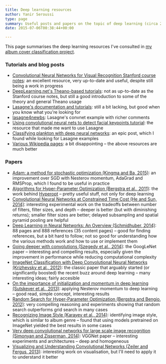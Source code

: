 ```yaml
---
title: Deep learning resources
author: Yanir Seroussi
type: page
summary: Useful posts and papers on the topic of deep learning (circa 2015).
date: 2015-07-06T00:38:44+00:00

---
```

This page summarises the deep learning resources I've consulted in [my album cover classification project][1].

### Tutorials and blog posts

  * <a href="http://cs231n.github.io/" target="_blank" rel="noopener">Convolutional Neural Networks for Visual Recognition Stanford course notes</a>: an excellent resource, very up-to-date and useful, despite still being a work in progress
  * <a href="http://deeplearning.net/tutorial/" target="_blank" rel="noopener">DeepLearning.net's Theano-based tutorials</a>: not as up-to-date as the Stanford course notes, but still a good introduction to some of the theory and general Theano usage
  * <a href="http://lasagne.readthedocs.org/en/latest/" target="_blank" rel="noopener">Lasagne's documentation and tutorials</a>: still a bit lacking, but good when you know what you're looking for
  * <a href="https://github.com/enlitic/lasagne4newbs" target="_blank" rel="noopener">lasagne4newbs</a>: Lasagne's convnet example with richer comments
  * <a href="http://danielnouri.org/notes/2014/12/17/using-convolutional-neural-nets-to-detect-facial-keypoints-tutorial/" target="_blank" rel="noopener">Using convolutional neural nets to detect facial keypoints tutorial</a>: the resource that made me want to use Lasagne
  * <a href="http://benanne.github.io/2015/03/17/plankton.html" target="_blank" rel="noopener">Classifying plankton with deep neural networks</a>: an epic post, which I found while looking for Lasagne examples
  * <a href="https://en.wikipedia.org/wiki/Main_Page" target="_blank" rel="noopener">Various Wikipedia pages</a>: a bit disappointing &ndash; the above resources are much better

### Papers

  * <a href="http://arxiv.org/abs/1412.6980" target="_blank" rel="noopener">Adam: a method for stochastic optimization (Kingma and Ba, 2015)</a>: an improvement over SGD with Nesterov momentum, AdaGrad and RMSProp, which I found to be useful in practice
  * <a href="http://papers.nips.cc/paper/4443-algorithms-for-hyper-parameter-optimization" target="_blank" rel="noopener">Algorithms for Hyper-Parameter Optimization (Bergstra et al., 2011)</a>: the work behind <a href="https://github.com/hyperopt/hyperopt" target="_blank" rel="noopener">Hyperopt</a> &ndash; pretty useful stuff, not only for deep learning
  * <a href="http://arxiv.org/abs/1412.1710" target="_blank" rel="noopener">Convolutional Neural Networks at Constrained Time Cost (He and Sun, 2014)</a>: interesting experimental work on the tradeoffs between number of filters, filter sizes, and depth &ndash; deeper is better (but with diminishing returns); smaller filter sizes are better; delayed subsampling and spatial pyramid pooling are helpful
  * <a href="http://arxiv.org/abs/1404.7828" target="_blank" rel="noopener">Deep Learning in Neural Networks: An Overview (Schmidhuber, 2014)</a>: 88 pages and 888 references (35 content pages) &ndash; good for finding references, but a bit hard to follow; not so good for understanding how the various methods work and how to use or implement them
  * <a href="http://arxiv.org/abs/1409.4842" target="_blank" rel="noopener">Going deeper with convolutions (Szegedy et al., 2014)</a>: the GoogLeNet paper &ndash; interesting and compelling results, especially given the improvement in performance while reducing computational complexity
  * <a href="http://papers.nips.cc/paper/4824-imagenet-classification-with-deep-convolutional-neural-networks" target="_blank" rel="noopener">ImageNet Classification with Deep Convolutional Neural Networks (Krizhevsky et al., 2012)</a>: the classic paper that arguably started (or significantly boosted) the recent buzz around deep learning &ndash; many interesting ideas; fairly accesible
  * <a href="http://www.cs.toronto.edu/~gdahl/papers/momentumNesterovDeepLearning.pdf" target="_blank" rel="noopener">On the importance of initialization and momentum in deep learning (Sutskever et al., 2013)</a>: applying Nesterov momentum to deep learning &ndash; good read, simple concept, interesting results
  * <a href="http://jmlr.org/papers/volume13/bergstra12a/bergstra12a.pdf" target="_blank" rel="noopener">Random Search for Hyper-Parameter Optimization (Bergstra and Bengio, 2012)</a>: very compelling reasoning and experiments showing that random search outperforms grid search in many cases
  * <a href="http://sergeykarayev.com/files/1311.3715v3.pdf" target="_blank" rel="noopener">Recognizing Image Style (Karayev et al., 2014)</a>: identifying image style, which is similar to album genre &ndash; found that using models pretrained on ImageNet yielded the best results in some cases
  * <a href="http://arxiv.org/abs/1409.1556" target="_blank" rel="noopener">Very deep convolutional networks for large scale image recognition (Simonyan and Zisserman, 2014)</a>: VGGNet paper &ndash; interesting experiments and architectures &ndash; deep and homogeneous
  * <a href="http://arxiv.org/abs/1311.2901" target="_blank" rel="noopener">Visualizing and Understanding Convolutional Networks (Zeiler and Fergus, 2013)</a>: interesting work on visualisation, but I'll need to apply it to understand it better

 [1]: https://yanirseroussi.com/2015/06/06/hopping-on-the-deep-learning-bandwagon/
